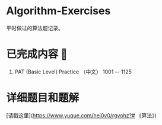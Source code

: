 # Algorithm-Exercises
平时做过的算法题记录。

# 已完成内容 🎈
1. PAT (Basic Level) Practice （中文） 1001 -- 1125

# 详细题目和题解
[请戳这里](https://www.yuque.com/hei0v0/rgvohz?# 《算法》)
